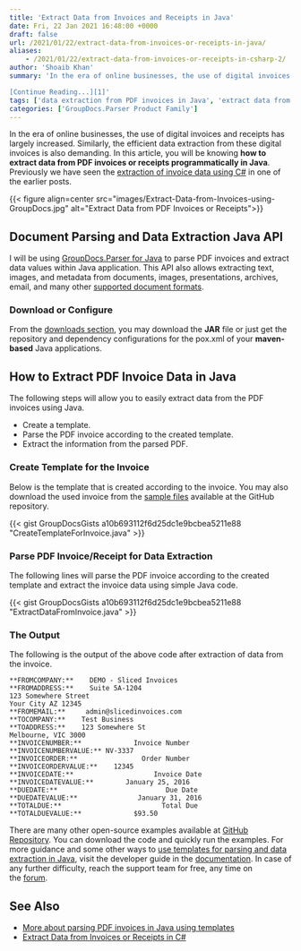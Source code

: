 ```yaml
---
title: 'Extract Data from Invoices and Receipts in Java'
date: Fri, 22 Jan 2021 16:48:00 +0000
draft: false
url: /2021/01/22/extract-data-from-invoices-or-receipts-in-java/
aliases:
    - /2021/01/22/extract-data-from-invoices-or-receipts-in-csharp-2/
author: 'Shoaib Khan'
summary: 'In the era of online businesses, the use of digital invoices and receipts has largely increased. Similarly, the efficient data extraction from these digital invoices is also demanding. In this article, you will be knowing **how to extract data from PDF invoices or receipts programmatically in Java**.

[Continue Reading...][1]'
tags: ['data extraction from PDF invoices in Java', 'extract data from invoices in Java', 'extract data from PDF in Java', 'extract invoice data in Java']
categories: ['GroupDocs.Parser Product Family']
---
```


In the era of online businesses, the use of digital invoices and receipts has largely increased. Similarly, the efficient data extraction from these digital invoices is also demanding. In this article, you will be knowing **how to extract data from PDF invoices or receipts programmatically in Java**. Previously we have seen the [extraction of invoice data using C#][2] in one of the earlier posts.



{{< figure align=center src="images/Extract-Data-from-Invoices-using-GroupDocs.jpg" alt="Extract Data from PDF Invoices or Receipts">}}


## Document Parsing and Data Extraction Java API

I will be using [GroupDocs.Parser for Java][3] to parse PDF invoices and extract data values within Java application. This API also allows extracting text, images, and metadata from documents, images, presentations, archives, email, and many other [supported document formats][4].

### Download or Configure

From the [downloads section][5], you may download the **JAR** file or just get the repository and dependency configurations for the pox.xml of your **maven-based** Java applications.

## How to Extract PDF Invoice Data in Java

The following steps will allow you to easily extract data from the PDF invoices using Java.

*   Create a template.
*   Parse the PDF invoice according to the created template.
*   Extract the information from the parsed PDF.

### Create Template for the Invoice

Below is the template that is created according to the invoice. You may also download the used invoice from the [sample files][6] available at the GitHub repository.

{{< gist GroupDocsGists a10b693112f6d25dc1e9bcbea5211e88 "CreateTemplateForInvoice.java" >}}

### Parse PDF Invoice/Receipt for Data Extraction

The following lines will parse the PDF invoice according to the created template and extract the invoice data using simple Java code.

{{< gist GroupDocsGists a10b693112f6d25dc1e9bcbea5211e88 "ExtractDataFromInvoice.java" >}}

### The Output

The following is the output of the above code after extraction of data from the invoice.

```
**FROMCOMPANY:**    DEMO - Sliced Invoices
**FROMADDRESS:**    Suite 5A-1204
123 Somewhere Street
Your City AZ 12345
**FROMEMAIL:**     admin@slicedinvoices.com
**TOCOMPANY:**    Test Business
**TOADDRESS:**    123 Somewhere St
Melbourne, VIC 3000
**INVOICENUMBER:**             Invoice Number
**INVOICENUMBERVALUE:** NV-3337
**INVOICEORDER:**                Order Number
**INVOICEORDERVALUE:**    12345
**INVOICEDATE:**                    Invoice Date
**INVOICEDATEVALUE:**        January 25, 2016
**DUEDATE:**                           Due Date
**DUEDATEVALUE:**               January 31, 2016
**TOTALDUE:**                         Total Due
**TOTALDUEVALUE:**             $93.50
```

There are many other open-source examples available at [GitHub Repository][7]. You can download the code and quickly run the examples. For more guidance and some other ways to [use templates for parsing and data extraction in Java][8], visit the developer guide in the [documentation][9]. In case of any further difficulty, reach the support team for free, any time on the [forum][10].

## See Also

*   [More about parsing PDF invoices in Java using templates][11]
*   [Extract Data from Invoices or Receipts in C#][12]







[1]: https://blog.groupdocs.com/2021/01/22/extract-data-from-invoices-or-receipts-in-java/
[2]: https://blog.groupdocs.com/2019/10/24/extract-data-from-invoices-or-receipts-in-csharp/
[3]: https://products.groupdocs.com/parser/java
[4]: https://docs.groupdocs.com/parser/java/supported-document-formats/
[5]: https://downloads.groupdocs.com/parser/java
[6]: https://github.com/groupdocs-parser/GroupDocs.Parser-for-Java/tree/master/Examples/Resources/SampleFiles
[7]: https://github.com/groupdocs-parser/GroupDocs.Parser-for-Java
[8]: https://docs.groupdocs.com/parser/java/working-with-templates/
[9]: https://docs.groupdocs.com/parser/java/introducing-groupdocs-parser-for-java/
[10]: https://forum.groupdocs.com/c/parser
[11]: https://docs.groupdocs.com/parser/java/working-with-templates/
[12]: https://blog.groupdocs.com/2019/10/24/extract-data-from-invoices-or-receipts-in-csharp/

